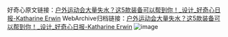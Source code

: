 好奇心原文链接：[户外运动会大量失水？这5款装备可以帮到你！_设计_好奇心日报-Katharine Erwin](https://www.qdaily.com/articles/9063.html)
WebArchive归档链接：[户外运动会大量失水？这5款装备可以帮到你！_设计_好奇心日报-Katharine Erwin](http://web.archive.org/web/20160803015107/http://www.qdaily.com/articles/9063.html)
![image](http://ww3.sinaimg.cn/large/007d5XDply1g3ve5ojrrpj30u03k7e81)